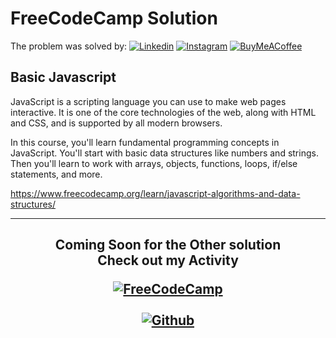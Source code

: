 # FreeCodeCamp Solution 
The problem was solved by: 
[![Linkedin](https://img.shields.io/badge/LinkedIn-0077B5?&logo=linkedin&logoColor=white)](https://linkedin.com/in/ritch-johan-jefferson-613175224/)
[![Instagram](https://img.shields.io/badge/Instagram-%23E4405F.svg?&logo=Instagram&logoColor=white)](https://www.instagram.com/ritchmi.shl) 
[![BuyMeACoffee](https://img.shields.io/badge/Support%20Me-ffdd00?&logo=buy-me-a-coffee&logoColor=black)](https://buymeacoffee.com/jeffersonfed)


## Basic Javascript

JavaScript is a scripting language you can use to make web pages interactive. It is one of the core technologies of the web, along with HTML and CSS, and is supported by all modern browsers.

In this course, you'll learn fundamental programming concepts in JavaScript. You'll start with basic data structures like numbers and strings. Then you'll learn to work with arrays, objects, functions, loops, if/else statements, and more.

https://www.freecodecamp.org/learn/javascript-algorithms-and-data-structures/
***

<h2 align="center">
  Coming Soon for the Other solution <br>
  Check out my Activity
  
  [![FreeCodeCamp](https://img.shields.io/badge/FreeCodeCamp-27273D?style=for-the-badge&logo=freecodecamp&logoColor=white)](https://www.freecodecamp.org/Jefferson14)
<br><br>
[![Github](https://img.shields.io/badge/Github%20Profile-black?style=for-the-badge&logo=github&logoColor=white)](/../../../../jeffersonfed/)

</h2>
